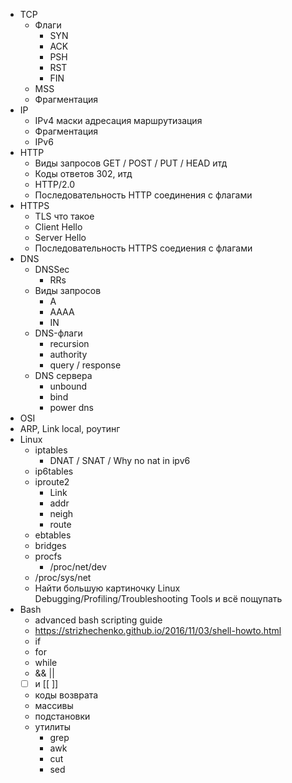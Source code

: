 - TCP
    - Флаги
        - SYN
        - ACK
        - PSH
        - RST
        - FIN
    - MSS
    - Фрагментация
- IP
    - IPv4 маски адресация маршрутизация
    - Фрагментация
    - IPv6
- HTTP
    - Виды запросов GET / POST / PUT / HEAD итд
    - Коды ответов 302, итд
    - HTTP/2.0
    - Последовательность HTTP соединения с флагами
- HTTPS
    - TLS что такое
    - Client Hello
    - Server Hello
    - Последовательность HTTPS соедиения с флагами
- DNS
    - DNSSec
        - RRs
    - Виды запросов
        - A
        - AAAA
        - IN
    - DNS-флаги
        - recursion
        - authority
        - query / response
    - DNS сервера
        - unbound
        - bind
        - power dns
- OSI
- ARP, Link local, роутинг
- Linux
    - iptables
        - DNAT / SNAT / Why no nat in ipv6
    - ip6tables
    - iproute2
        - Link
        - addr
        - neigh
        - route
    - ebtables
    - bridges
    - procfs
        - /proc/net/dev
    - /proc/sys/net
    - Найти большую картиночку Linux Debugging/Profiling/Troubleshooting Tools и всё пощупать
- Bash
    - advanced bash scripting guide
    - https://strizhechenko.github.io/2016/11/03/shell-howto.html
    - if
    - for
    - while
    - && ||
    - [ ] и [[ ]]
    - коды возврата
    - массивы
    - подстановки
    - утилиты
        - grep
        - awk
        - cut
        - sed
